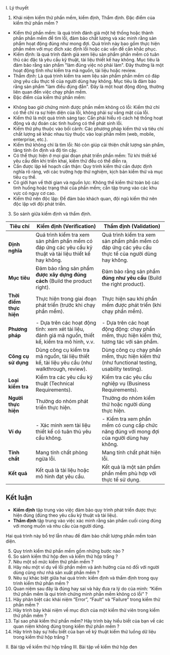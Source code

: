 I. Lý thuyết

1. Khái niệm kiểm thử phần mềm, kiểm định, Thẩm định. Đặc điểm của kiểm thử phần mềm ?
- Kiểm thử phần mềm: là quá trình đánh giá một hệ thống hoặc thành phần phần mềm để tìm lỗi, đảm bảo chất lượng và xác minh rằng sản phẩm hoạt động đúng như mong đợi. Quá trình này bao gồm thực hiện phần mềm với mục đích xác định lỗi hoặc các vấn đề cần khắc phục.
- Kiếm định: là quá trình đánh giá xem liệu sản phẩm phần mềm có tuân thủ các đặc tả yêu cầu kỹ thuật, tài liệu thiết kế hay không. Mục tiêu là đảm bảo rằng sản phẩm "làm đúng việc nó phải làm". Đây thường là một hoạt động tĩnh như kiểm tra mã nguồn, tài liệu hoặc review.
- Thẩm định: Là quá trình kiểm tra xem liệu sản phẩm phần mềm có đáp ứng yêu cầu thực tế của người dùng hay không. Mục tiêu là đảm bảo rằng sản phẩm "làm điều đúng đắn". Đây là một hoạt động động, thường liên quan đến việc chạy phần mềm.
- Đặc điểm của kiểm thử phần mềm: 
+ Không bao giờ chứng minh được phần mềm không có lỗi: Kiểm thử chỉ có thể chỉ ra sự hiện diện của lỗi, không phải sự vắng mặt của lỗi.
+ Kiểm thử là một quá trình sáng tạo: Cần phải hiểu rõ cách hệ thống hoạt động và dự đoán các tình huống có thể phát sinh lỗi.
+ Kiểm thử phụ thuộc vào bối cảnh: Các phương pháp kiểm thử và tiêu chí chất lượng sẽ khác nhau tùy thuộc vào loại phần mềm (web, mobile, enterprise, etc.).
+ Kiểm thử không chỉ là tìm lỗi: Nó còn giúp cải thiện chất lượng sản phẩm, tăng tính ổn định và độ tin cậy.
+ Có thể thực hiện ở mọi giai đoạn phát triển phần mềm: Từ khi thiết kế yêu cầu đến khi triển khai, kiểm thử đều có thể diễn ra.
+ Cần được lập kế hoạch cẩn thận: Quy trình kiểm thử cần được định nghĩa rõ ràng, với các trường hợp thử nghiệm, kịch bản kiểm thử và mục tiêu cụ thể.
+ Có giới hạn về thời gian và nguồn lực: Không thể kiểm thử toàn bộ các tình huống hoặc trạng thái của phần mềm; cần tập trung vào các khu vực có nguy cơ cao.
+ Kiểm thử nên độc lập: Để đảm bảo khách quan, đội ngũ kiểm thử nên độc lập với đội phát triển.

3. So sánh giữa kiểm định và thẩm định.

| **Tiêu chí**                  | **Kiểm định (Verification)**                                       | **Thẩm định (Validation)**                                     |
|-------------------------------|--------------------------------------------------------------------|----------------------------------------------------------------|
| **Định nghĩa**                | Quá trình kiểm tra xem sản phẩm phần mềm có đáp ứng các yêu cầu kỹ thuật và tài liệu thiết kế hay không. | Quá trình kiểm tra xem sản phẩm phần mềm có đáp ứng các yêu cầu thực tế của người dùng hay không. |
| **Mục tiêu**                  | Đảm bảo rằng sản phẩm **được xây dựng đúng cách** (Build the product right). | Đảm bảo rằng sản phẩm **đúng như yêu cầu** (Build the right product). |
| **Thời điểm thực hiện**        | Thực hiện trong giai đoạn phát triển (trước khi chạy phần mềm).  | Thực hiện sau khi phần mềm được phát triển (khi chạy phần mềm). |
| **Phương pháp**               | - Dựa trên các hoạt động tĩnh: xem xét tài liệu, đánh giá mã nguồn, thiết kế, kiểm tra mô hình, v.v. | - Dựa trên các hoạt động động: chạy phần mềm, thực hiện kiểm thử, tương tác với sản phẩm. |
| **Công cụ sử dụng**           | Dùng công cụ kiểm tra mã nguồn, tài liệu thiết kế, tài liệu yêu cầu (như walkthrough, review). | Dùng công cụ chạy phần mềm, thực hiện kiểm thử (như functional testing, usability testing). |
| **Loại kiểm tra**             | Kiểm tra các yêu cầu kỹ thuật (Technical Requirements).          | Kiểm tra các yêu cầu nghiệp vụ (Business Requirements).        |
| **Người thực hiện**           | Thường do nhóm phát triển thực hiện.                              | Thường do nhóm kiểm thử hoặc người dùng thực hiện.             |
| **Ví dụ**                     | - Xác minh xem tài liệu thiết kế có tuân thủ yêu cầu không.       | - Kiểm tra xem phần mềm có cung cấp chức năng đúng với mong đợi của người dùng hay không. |
| **Tính chất**                 | Mang tính chất phòng ngừa lỗi.                                    | Mang tính chất phát hiện lỗi.                                  |
| **Kết quả**                   | Kết quả là tài liệu hoặc mô hình đạt yêu cầu.                     | Kết quả là một sản phẩm phần mềm phù hợp với thực tế sử dụng.   |

## **Kết luận**
- **Kiểm định** tập trung vào việc đảm bảo quy trình phát triển được thực hiện đúng (đúng theo yêu cầu kỹ thuật và tài liệu).
- **Thẩm định** tập trung vào việc xác minh rằng sản phẩm cuối cùng đúng với mong muốn và nhu cầu của người dùng.

Hai quá trình này bổ trợ lẫn nhau để đảm bảo chất lượng phần mềm toàn diện.


5. Quy trình kiểm thử phần mềm gồm những bước nào ?
6. So sánh kiểm thử hộp đen và kiểm thử hộp trắng ?
7. Nêu một số mức kiểm thử phần mềm ?
8. Hãy nêu một ví dụ về lỗi phần mềm và ảnh hưởng của nó đối với người dùng cũng như nhà sản xuất phần mềm ?
9. Nêu sự khác biệt giữa hai quá trình: kiểm định và thẩm định trong quy trình kiểm thử phần mềm ?
10. Quan niệm sau đây là đúng hay sai và hãy đưa ra lý do của mình: “Kiểm thử phần mềm là qui trình chứng minh phần mềm không có lỗi” ?
11. Hãy phân biệt các khái niệm “Error”, “Fault” và “Failure” trong kiểm thử phần mềm ?
12. Hãy trình bày khái niệm về mục đích của một kiểm thử viên trong kiểm thử phần mềm ?
13. Tại sao phải kiểm thử phần mềm? Hãy trình bày hiểu biết của bạn về các quan niệm không đúng trong kiểm thử phần mềm ?
14. Hãy trình bày sự hiểu biết của bạn về kỹ thuật kiểm thử luồng dữ liệu trong kiểm thử hộp trắng ?

II. Bài tập về kiểm thử hộp trắng 
III. Bài tập về kiểm thử hộp đen
